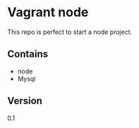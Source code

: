 Vagrant node
=========

This repo is perfect to start a node project.

Contains
----------
* node
* Mysql

Version
----
0.1
